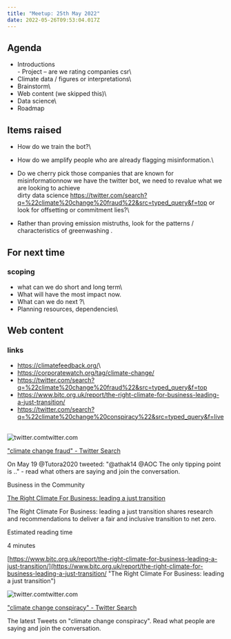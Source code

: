 ```yaml
---
title: "Meetup: 25th May 2022"
date: 2022-05-26T09:53:04.017Z
---
```

## Agenda
- Introductions\
- Project – are we rating companies csr\
- Climate data / figures or interpretations\
- Brainstorm\
- Web content (we skipped this)\
- Data science\
- Roadmap

## Items raised
- How do we train the bot?\
- How do we amplify people who are already flagging misinformation.\
- Do we cherry pick those companies that are known for misinformationnow we have the twitter bot, we need to revalue what we are looking to achieve\
dirty data science <https://twitter.com/search?q=%22climate%20change%20fraud%22&src=typed_query&f=top> or look for offsetting or commitment lies?\

- Rather than proving emission mistruths, look for the patterns / characteristics of greenwashing .

## For next time
### scoping 
- what can we do short and long term\
- What will have the most impact now. 
- What can we do next ?\
- Planning resources, dependencies\

## Web content
### links
- <https://climatefeedback.org/>\
- <https://corporatewatch.org/tag/climate-change/>
- <https://twitter.com/search?q=%22climate%20change%20fraud%22&src=typed_query&f=top>
- <https://www.bitc.org.uk/report/the-right-climate-for-business-leading-a-just-transition/>
- <https://twitter.com/search?q=%22climate%20change%20conspiracy%22&src=typed_query&f=live> 

![twitter.com](https://slack-imgs.com/?c=1&o1=wi32.he32.si&url=https%3A%2F%2Fabs.twimg.com%2Ficons%2Fapple-touch-icon-192x192.png)twitter.com

["climate change fraud" - Twitter Search](https://twitter.com/search?q=%22climate%20change%20fraud%22&src=typed_query&f=top)

On May 19 @Tutora2020 tweeted: "@athak14 @AOC The only tipping point is .." - read what others are saying and join the conversation.

Business in the Community

[The Right Climate For Business: leading a just transition](https://www.bitc.org.uk/report/the-right-climate-for-business-leading-a-just-transition/)

The Right Climate For Business: leading a just transition shares research and recommendations to deliver a fair and inclusive transition to net zero.

Estimated reading time

4 minutes

[https://www.bitc.org.uk/report/the-right-climate-for-business-leading-a-just-transition/](https://www.bitc.org.uk/report/the-right-climate-for-business-leading-a-just-transition/ "The Right Climate For Business: leading a just transition")

[](https://www.bitc.org.uk/report/the-right-climate-for-business-leading-a-just-transition/)

![twitter.com](https://slack-imgs.com/?c=1&o1=wi32.he32.si&url=https%3A%2F%2Fabs.twimg.com%2Ficons%2Fapple-touch-icon-192x192.png)twitter.com

["climate change conspiracy" - Twitter Search](https://twitter.com/search?q=%22climate%20change%20conspiracy%22&src=typed_query&f=live)

The latest Tweets on "climate change conspiracy". Read what people are saying and join the conversation.

<!--EndFragment-->